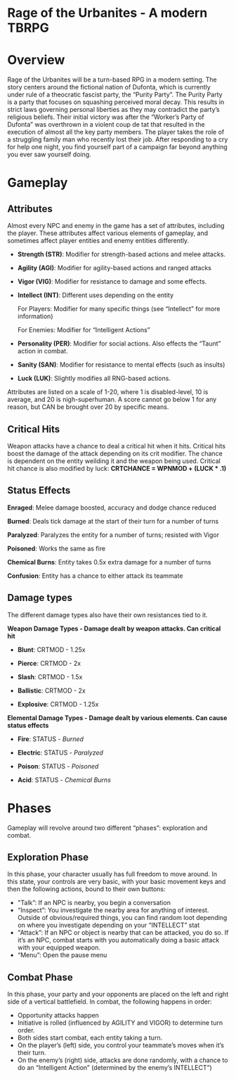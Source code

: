 # Rage of the Urbanites - A modern TBRPG

# Overview

Rage of the Urbanites will be a turn-based RPG in a modern setting. The story centers around the fictional nation of Dufonta, which is currently under rule of a theocratic fascist party, the “Purity Party”. The Purity Party is a party that focuses on squashing perceived moral decay. This results in strict laws governing personal liberties as they may contradict the party’s religious beliefs. Their initial victory was after the “Worker’s Party of Dufonta” was overthrown in a violent coup de tat that resulted in the execution of almost all the key party members.
The player takes the role of a struggling family man who recently lost their job. After responding to a cry for help one night, you find yourself part of a campaign far beyond anything you ever saw yourself doing. 

# Gameplay

## Attributes

Almost every NPC and enemy in the game has a set of attributes, including the player. These attributes affect various elements of gameplay, and sometimes affect player entities and enemy entities differently. 

* **Strength (STR)**: Modifier for strength-based actions and melee attacks.

* **Agility (AGI)**: Modifier for agility-based actions and ranged attacks

* **Vigor (VIG)**: Modifier for resistance to damage and some effects.

* **Intellect (INT)**: Different uses depending on the entity

    For Players: Modifier for many specific things (see “Intellect” for more information)

    For Enemies: Modifier for “Intelligent Actions”


* **Personality (PER)**: Modifier for social actions. Also effects the “Taunt” action in combat.

* **Sanity (SAN)**: Modifier for resistance to mental effects (such as insults)

* **Luck (LUK)**: Slightly modifies all RNG-based actions.

Attributes are listed on a scale of 1-20, where 1 is disabled-level, 10 is average, and 20 is nigh-superhuman. A score cannot go below 1 for any reason, but CAN be brought over 20 by specific means.

## Critical Hits

Weapon attacks have a chance to deal a critical hit when it hits. Critical hits boost the damage of the attack depending on its crit modifier. The chance is dependent on the entity weilding it and the weapon being used. Critical hit chance is also modified by luck: **CRTCHANCE = WPNMOD + (LUCK * .1)**

## Status Effects

**Enraged**: Melee damage boosted, accuracy and dodge chance reduced

**Burned**: Deals tick damage at the start of their turn for a number of turns

**Paralyzed**: Paralyzes the entity for a number of turns; resisted with Vigor

**Poisoned**: Works the same as fire

**Chemical Burns**: Entity takes 0.5x extra damage for a number of turns

**Confusion**: Entity has a chance to either attack its teammate 

## Damage types

The different damage types also have their own resistances tied to it.

**Weapon Damage Types - Damage dealt by weapon attacks. Can critical hit**

* **Blunt**: CRTMOD - 1.25x

* **Pierce**: CRTMOD - 2x

* **Slash**: CRTMOD - 1.5x

* **Ballistic**: CRTMOD - 2x

* **Explosive**: CRTMOD - 1.25x

**Elemental Damage Types - Damage dealt by various elements. Can cause status effects**

* **Fire**: STATUS - *Burned*

* **Electric**: STATUS - *Paralyzed*

* **Poison**: STATUS - *Poisoned*

* **Acid**: STATUS - *Chemical Burns*

# Phases

Gameplay will revolve around two different “phases”: exploration and combat. 

## Exploration Phase

In this phase, your character usually has full freedom to move around. In this state, your controls are very basic, with your basic movement keys and then the following actions, bound to their own buttons:

* "Talk”: If an NPC is nearby, you begin a conversation
* “Inspect”: You investigate the nearby area for anything of interest. Outside of obvious/required things, you can find random loot depending on where you investigate depending on your “INTELLECT” stat
* "Attack”: If an NPC or object is nearby that can be attacked, you do so. If it’s an NPC, combat starts with you automatically doing a basic attack with your equipped weapon. 
* “Menu”: Open the pause menu

## Combat Phase

In this phase, your party and your opponents are placed on the left and right side of a vertical battlefield. In combat, the following happens in order:
* Opportunity attacks happen
* Initiative is rolled (influenced by AGILITY and VIGOR) to determine turn order. 
* Both sides start combat, each entity taking a turn. 
* On the player’s (left) side, you control your teammate’s moves when it’s their turn. 
* On the enemy’s (right) side, attacks are done randomly, with a chance to do an “Intelligent Action” (determined by the enemy’s INTELLECT”) 
